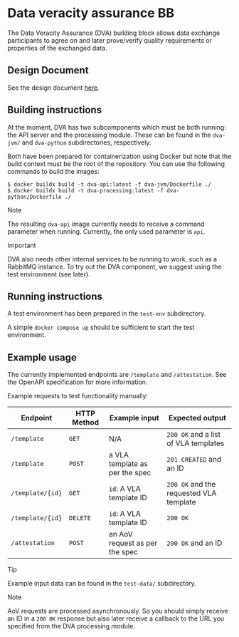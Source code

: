 # Data veracity assurance BB

The Data Veracity Assurance (DVA) building block allows data exchange participants to agree on and later prove/verify quality requirements or properties of the exchanged data.

## Design Document

See the design document [here](docs/design-document.md).

## Building instructions

At the moment, DVA has two subcomponents which must be both running: the API server and the processing module.
These can be found in the `dva-jvm/` and `dva-python` subdirectories, respectively.

Both have been prepared for containerization using Docker but note that the build context must be the root of the repository.
You can use the following commands to build the images:

```console
$ docker buildx build -t dva-api:latest -f dva-jvm/Dockerfile ./
$ docker buildx build -t dva-processing:latest -f dva-python/Dockerfile ./
```

> [!NOTE]
> The resulting `dva-api` image currently needs to receive a command parameter when running.
> Currently, the only used parameter is `api`.

> [!IMPORTANT]
> DVA also needs other internal services to be running to work, such as a RabbitMQ instance.
> To try out the DVA component, we suggest using the test environment (see later).

## Running instructions

A test environment has been prepared in the `test-env` subdirectory.

A simple `docker compose up` should be sufficient to start the test environment.

## Example usage

The currently implemented endpoints are `/template` and `/attestation`.
See the OpenAPI specification for more information.

Example requests to test functionality manually:

| Endpoint         | HTTP Method   | Example input                  | Expected output                         |
| ---------------- | ------------- | ------------------------------ | --------------------------------------- |
| `/template`      | `GET`         | N/A                            | `200 OK` and a list of VLA templates    |
| `/template`      | `POST`        | a VLA template as per the spec | `201 CREATED` and an ID                 |
| `/template/{id}` | `GET`         | `id`: A VLA template ID        | `200 OK` and the requested VLA template |
| `/template/{id}` | `DELETE`      | `id`: A VLA template ID        | `200 OK`                                |
| `/attestation`   | `POST`        | an AoV request as per the spec | `200 OK` and an ID                      |

> [!TIP]
> Example input data can be found in the `test-data/` subdirectory.

> [!NOTE]
> AoV requests are processed asynchronously.
> So you should simply receive an ID in a `200 OK` response but also later receive a callback to the URL you specified from the DVA processing module.
